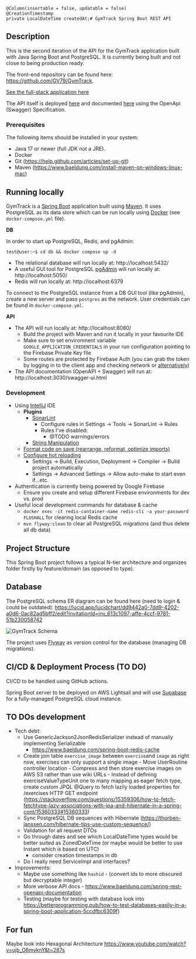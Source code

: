     @Column(insertable = false, updatable = false)
    @CreationTimestamp
    private LocalDateTime createdAt;# GymTrack Spring Boot REST API

## Description

This is the second iteration of the API for the GymTrack application built with Java Spring Boot and PostgreSQL. It is
currently being built and not close to being production ready.

The front-end repository can be found here: https://github.com/GV79/GymTrack.

<a href="https://todo.com">See the full-stack application here</a>

The API itself is deployed [here](https://todo.com) and documented [here](https://todo.com) using the OpenApi (Swagger)
Specification.

### Prerequisites

The following items should be installed in your system:

* Java 17 or newer (full JDK not a JRE).
* Docker
* Git (https://help.github.com/articles/set-up-git)
* Maven (https://www.baeldung.com/install-maven-on-windows-linux-mac)

## Running locally

GymTrack is a [Spring Boot](https://spring.io/guides/gs/spring-boot) application built
using [Maven](https://spring.io/guides/gs/maven/). It uses PostgreSQL as its data store which can be run locally
using [Docker](https://www.docker.com/) (see `docker-compose.yml` file).

**DB**

In order to start up PostgreSQL, Redis, and pgAdmin:

```console
test@user:~$ cd db && docker compose up -d
```

- The relational database will run locally at: http://localhost:5432/
- A useful GUI tool for PostgreSQL [pgAdmin](https://www.pgadmin.org/) will run locally at: http://localhost:5050/
- Redis will run locally at: http://localhost:6379

To connect to the PostgreSQL instance from a DB GUI tool (like pgAdmin), create a new server and pass `postgres` as the
network. User credentials can be found in `docker-compose.yml`.

**API**

- The API will run locally at: http://localhost:8080/
    - Build the project with Maven and run it locally in your favourite IDE
    - Make sure to set environment variable `GOOGLE_APPLICATION_CREDENTIALS` in your run configuration pointing to the
      Firebase Private Key file
    - Some routes are protected by Firebase Auth (you can grab the token by logging in to the client app and checking
      network or [alternatively](https://stackoverflow.com/questions/49934701/get-firebase-access-token-in-postman))
- The API documentation (OpenAPI + Swagger) will run at: http://localhost:3030/swagger-ui.html

### Development

- Using [IntelliJ](https://www.jetbrains.com/idea/) IDE
    - **Plugins**
        - [SonarLint](https://plugins.jetbrains.com/plugin/7973-sonarlint)
            - Configure rules in Settings -> Tools -> SonarLint -> Rules
            - Rules I've disabled:
                - @TODO warnings/errors
        - [String Manipulation](https://plugins.jetbrains.com/plugin/2162-string-manipulation)
    - [Format code on save (rearrange, reformat, optimize imports)](https://stackoverflow.com/a/68629786)
    - [Configure hot reloading](https://stackoverflow.com/questions/33349456/how-to-make-auto-reload-with-spring-boot-on-idea-intellij)
        - Settings -> Build, Execution, Deployment -> Compiler -> Build project automatically
        - Settings -> Advanced Settings -> Allow auto-make to start even if...etc.
- Authentication is currently being powered by Google Firebase
    - Ensure you create and setup different Firebase environments for dev vs. prod
- Useful local development commands for database & cache
    - `docker exec -it redis-container-name redis-cli -a your-password FLUSHALL` for clearing local Redis cache
    - `mvn flyway:clean` to clear all PostgreSQL migrations (and thus delete all db data)

## Project Structure

This Spring Boot project follows a typical N-tier architecture and organizes folder firstly by feature/domain (as
opposed to type).

## Database

The PostgreSQL schema ER diagram can be found here (need to login & could be
outdated): https://lucid.app/lucidchart/dd9442a0-7dd9-4202-a0d6-0ac82ad5bff2/edit?invitationId=inv_613c1097-affe-4ccf-9781-51b230058742

![GymTrack Schema](https://user-images.githubusercontent.com/24909563/186131357-83f688af-50f1-44bd-937e-7f0379147a53.png)

The project uses [Flyway](https://flywaydb.org/) as version control for the database (managing DB migrations).

## CI/CD & Deployment Process (TO DO)

CI/CD to be handled using GitHub actions.

Spring Boot server to be deployed on AWS Lightsail and will use [Supabase](https://supabase.com/) for a fully-managed
PostgreSQL cloud instance.

## TO DOs development

- Tech debt:
    - Use GenericJackson2JsonRedisSerializer instead of manually implementing Serializable
        - https://www.baeldung.com/spring-boot-redis-cache
    - Create join table `exercise_image` between `exercise`and `image` as right now, exercises can only support a single
      image - Move UserRoutine controller location - Compress and then store exercise images on AWS S3 rather than use
      wiki URLs - Instead of defining exerciseValueTypeUnit one to many mapping as eager fetch type, create custom JPQL
      @Query to fetch lazily loaded properties for /exercises HTTP GET
      endpoint (https://stackoverflow.com/questions/15359306/how-to-fetch-fetchtype-lazy-associations-with-jpa-and-hibernate-in-a-spring-cont/15360333#15360333)
    - Sync PostgreSQL DB sequences with Hibernate (https://thorben-janssen.com/hibernate-tips-use-custom-sequence/)
    - Validation for all request DTOs
    - Go through dates and see which LocalDateTime types would be better suited as ZonedDateTime (or maybe would be
      better to use Instant which is based on UTC)
        - consider creation timestamps in db
    - Do I really need ServiceImpl and interfaces?
- Improvements:
    - Maybe use something like `hashid` - (convert ids to more obscured but decryptable integer)
    - More verbose API docs - https://www.baeldung.com/spring-rest-openapi-documentation
    - Testing (maybe for testing with database look
      into https://betterprogramming.pub/how-to-test-databases-easily-in-a-spring-boot-application-5ccdfbc6309f)

## For fun

Maybe look into Hexagonal Architecture
https://www.youtube.com/watch?v=ujb_O6myknY&t=287s
